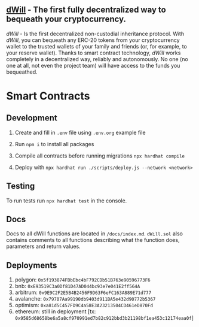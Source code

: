 ## **[dWill](https://dwill.app/)** - The first fully decentralized way to bequeath your cryptocurrency.

*dWill* - Is the first decentralized non-custodial inheritance protocol. 
With *dWill*, you can bequeath any ERC-20 tokens from your cryptocurrency wallet to the trusted wallets of your family and friends (or, for example, to your reserve wallet). Thanks to smart contract technology, *dWill* works completely in a decentralized way, reliably and autonomously. No one (no one at all, not even the project team) will have access to the funds you bequeathed.

# Smart Contracts
## Development

1. Create and fill in `.env` file using `.env.org` example file

2. Run `npm i` to install all packages

3. Compile all contracts before running migrations `npx hardhat compile`

4. Deploy with `npx hardhat run ./scripts/deploy.js --network <network>`


## Testing

To run tests run `npx hardhat test` in the console.


## Docs

Docs to all dWill functions are located in `/docs/index.md`. 
`dWill.sol` also contains comments to all functions describing what the function does, parameters and return values.


## Deployments
1. polygon: `0x5f193874FBbEbc4bF792CDb51B763e90596773F6`
2. bnb: `0xE93519C3a0Df81D47AD044bc93e7e041E2ff564A`
3. arbitrum: `0x9E9C2F2E5B4B2456F9D63F6eFC163A889E71d777`
4. avalanche: `0x79707Aa99190db9403d911BA5e432d90772b5367`
5. optimism: `0xa81d5C457FD9C4a58E3A23213504CD461eD870Fd`
6. ethereum: still in deployment [tx: `0x9585d68658be6a5a8cf970991ed7b82c912bbd3b21198bf1ea453c12174eaa0f`]
